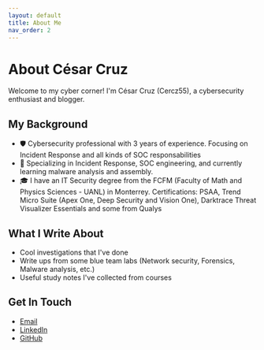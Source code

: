```yaml
---
layout: default
title: About Me
nav_order: 2
---
```


# About César Cruz

<!--![Your Photo](/assets/images/profile.jpg){: .profile-image } -->

Welcome to my cyber corner! I'm César Cruz (Cercz55), a cybersecurity enthusiast and blogger.

## My Background
- 🛡️ Cybersecurity professional with 3 years of experience. Focusing on Incident Response and all kinds of SOC responsabilities
- 🔐 Specializing in Incident Response, SOC engineering, and currently learning malware analysis and assembly.
- 🎓 I have an IT Security degree from the FCFM (Faculty of Math and Physics Sciences - UANL) in Monterrey. Certifications: PSAA, Trend Micro Suite (Apex One, Deep Security and Vision One), Darktrace Threat Visualizer Essentials and some from Qualys

## What I Write About
- Cool investigations that I've done
- Write ups from some blue team labs (Network security, Forensics, Malware analysis, etc.)
- Useful study notes I've collected from courses

## Get In Touch
- [Email](mailto:cesargcruzzapata@gmail.com)
- [LinkedIn](www.linkedin.com/in/cercz55)
- [GitHub](https://github.com/cercz55)
